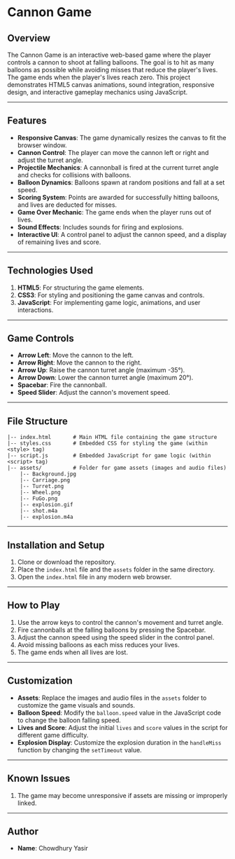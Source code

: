 # Cannon Game

## Overview

The Cannon Game is an interactive web-based game where the player controls a cannon to shoot at falling balloons. The goal is to hit as many balloons as possible while avoiding misses that reduce the player's lives. The game ends when the player's lives reach zero. This project demonstrates HTML5 canvas animations, sound integration, responsive design, and interactive gameplay mechanics using JavaScript.

---

## Features

- **Responsive Canvas**: The game dynamically resizes the canvas to fit the browser window.
- **Cannon Control**: The player can move the cannon left or right and adjust the turret angle.
- **Projectile Mechanics**: A cannonball is fired at the current turret angle and checks for collisions with balloons.
- **Balloon Dynamics**: Balloons spawn at random positions and fall at a set speed.
- **Scoring System**: Points are awarded for successfully hitting balloons, and lives are deducted for misses.
- **Game Over Mechanic**: The game ends when the player runs out of lives.
- **Sound Effects**: Includes sounds for firing and explosions.
- **Interactive UI**: A control panel to adjust the cannon speed, and a display of remaining lives and score.

---

## Technologies Used

1. **HTML5**: For structuring the game elements.
2. **CSS3**: For styling and positioning the game canvas and controls.
3. **JavaScript**: For implementing game logic, animations, and user interactions.

---

## Game Controls

- **Arrow Left**: Move the cannon to the left.
- **Arrow Right**: Move the cannon to the right.
- **Arrow Up**: Raise the cannon turret angle (maximum -35°).
- **Arrow Down**: Lower the cannon turret angle (maximum 20°).
- **Spacebar**: Fire the cannonball.
- **Speed Slider**: Adjust the cannon's movement speed.

---

## File Structure

```
|-- index.html       # Main HTML file containing the game structure
|-- styles.css       # Embedded CSS for styling the game (within <style> tag)
|-- script.js        # Embedded JavaScript for game logic (within <script> tag)
|-- assets/          # Folder for game assets (images and audio files)
    |-- Background.jpg
    |-- Carriage.png
    |-- Turret.png
    |-- Wheel.png
    |-- FuGo.png
    |-- explosion.gif
    |-- shot.m4a
    |-- explosion.m4a
```

---

## Installation and Setup

1. Clone or download the repository.
2. Place the `index.html` file and the `assets` folder in the same directory.
3. Open the `index.html` file in any modern web browser.

---

## How to Play

1. Use the arrow keys to control the cannon's movement and turret angle.
2. Fire cannonballs at the falling balloons by pressing the Spacebar.
3. Adjust the cannon speed using the speed slider in the control panel.
4. Avoid missing balloons as each miss reduces your lives.
5. The game ends when all lives are lost.

---

## Customization

- **Assets**: Replace the images and audio files in the `assets` folder to customize the game visuals and sounds.
- **Balloon Speed**: Modify the `balloon.speed` value in the JavaScript code to change the balloon falling speed.
- **Lives and Score**: Adjust the initial `lives` and `score` values in the script for different game difficulty.
- **Explosion Display**: Customize the explosion duration in the `handleMiss` function by changing the `setTimeout` value.

---

## Known Issues

1. The game may become unresponsive if assets are missing or improperly linked.

---

## Author

- **Name**: Chowdhury Yasir


